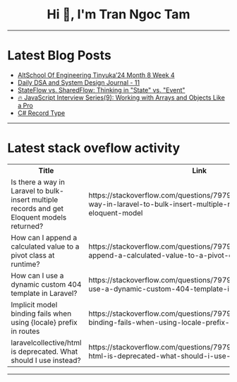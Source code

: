<h1 align="center">Hi 👋, I'm Tran Ngoc Tam</h1>

---

# Latest Blog Posts 
<!-- BLOG-POST-LIST:START -->
- [AltSchool Of Engineering Tinyuka’24 Month 8 Week 4](https://dev.to/ikoh_sylva/altschool-of-engineering-tinyuka24-month-8-week-4-41le)
- [Daily DSA and System Design Journal - 11](https://dev.to/ik_8a78062fd65be769dd835/daily-dsa-and-system-design-journal-11-51m0)
- [StateFlow vs. SharedFlow: Thinking in &quot;State&quot; vs. &quot;Event&quot;](https://dev.to/kavearhasi_viswanathan/stateflow-vs-sharedflow-thinking-in-state-vs-event-2jdb)
- [🔥 JavaScript Interview Series&lpar;9&rpar;: Working with Arrays and Objects Like a Pro](https://dev.to/jackm_345442a09fb53b/javascript-interview-series9-working-with-arrays-and-objects-like-a-pro-5c5i)
- [C# Record Type](https://dev.to/gulsenkeskin/c-record-type-bne)
<!-- BLOG-POST-LIST:END -->

---

# Latest stack oveflow activity
<table>
  <tr><th>Title</th><th>Link</th></tr>
  <!-- STACKOVERFLOW:START --><tr><td>Is there a way in Laravel to bulk-insert multiple records and get Eloquent models returned?</td><td>https://stackoverflow.com/questions/79799531/is-there-a-way-in-laravel-to-bulk-insert-multiple-records-and-get-eloquent-model</td></tr><tr><td>How can I append a calculated value to a pivot class at runtime?</td><td>https://stackoverflow.com/questions/79799503/how-can-i-append-a-calculated-value-to-a-pivot-class-at-runtime</td></tr><tr><td>How can I use a dynamic custom 404 template in Laravel?</td><td>https://stackoverflow.com/questions/79799427/how-can-i-use-a-dynamic-custom-404-template-in-laravel</td></tr><tr><td>Implicit model binding fails when using {locale} prefix in routes</td><td>https://stackoverflow.com/questions/79799392/implicit-model-binding-fails-when-using-locale-prefix-in-routes</td></tr><tr><td>laravelcollective/html is deprecated. What should I use instead?</td><td>https://stackoverflow.com/questions/79799376/laravelcollective-html-is-deprecated-what-should-i-use-instead</td></tr><!-- STACKOVERFLOW:END -->
</table>

---


